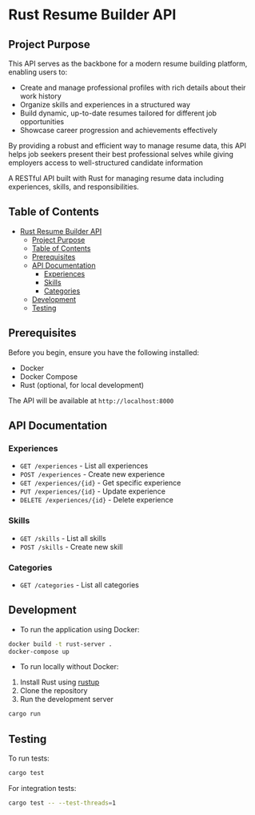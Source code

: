 # Rust Resume Builder API

## Project Purpose

This API serves as the backbone for a modern resume building platform, enabling users to:

- Create and manage professional profiles with rich details about their work history
- Organize skills and experiences in a structured way
- Build dynamic, up-to-date resumes tailored for different job opportunities
- Showcase career progression and achievements effectively

By providing a robust and efficient way to manage resume data, this API helps job seekers present their best professional selves while giving employers access to well-structured candidate information

A RESTful API built with Rust for managing resume data including experiences, skills, and responsibilities.

## Table of Contents

- [Rust Resume Builder API](#rust-resume-builder-api)
  - [Project Purpose](#project-purpose)
  - [Table of Contents](#table-of-contents)
  - [Prerequisites](#prerequisites)
  - [API Documentation](#api-documentation)
    - [Experiences](#experiences)
    - [Skills](#skills)
    - [Categories](#categories)
  - [Development](#development)
  - [Testing](#testing)

## Prerequisites

Before you begin, ensure you have the following installed:

- Docker
- Docker Compose
- Rust (optional, for local development)

The API will be available at `http://localhost:8000`

## API Documentation

### Experiences

- `GET /experiences` - List all experiences
- `POST /experiences` - Create new experience
- `GET /experiences/{id}` - Get specific experience
- `PUT /experiences/{id}` - Update experience
- `DELETE /experiences/{id}` - Delete experience

### Skills

- `GET /skills` - List all skills
- `POST /skills` - Create new skill

### Categories

- `GET /categories` - List all categories

## Development

- To run the application using Docker:

```bash
docker build -t rust-server .
docker-compose up
```

- To run locally without Docker:

1. Install Rust using [rustup](https://rustup.rs/)
2. Clone the repository
3. Run the development server

```bash
cargo run
```

## Testing

To run tests:

```bash
cargo test
```

For integration tests:

```bash
cargo test -- --test-threads=1

